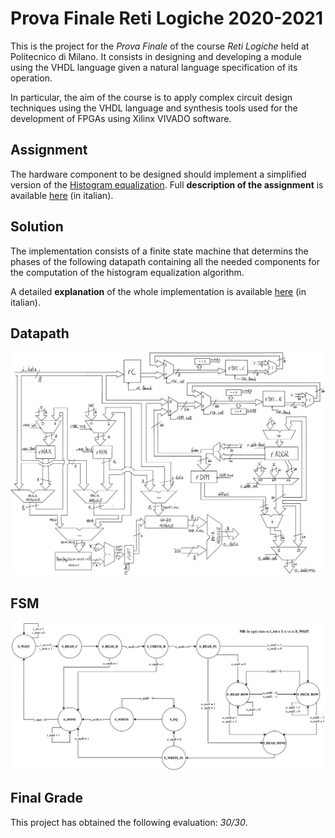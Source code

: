 # Prova Finale Reti Logiche 2020-2021
This is the project for the *Prova Finale* of the course _Reti Logiche_ held at Politecnico di Milano.
It consists in designing and developing a module using the VHDL language given a natural language specification of its operation. 

In particular, the aim of the course is to apply complex circuit design techniques using the VHDL language and synthesis tools used for the development of FPGAs using Xilinx VIVADO software.

## Assignment 
The hardware component to be designed should implement a simplified version of the [Histogram equalization](https://en.wikipedia.org/wiki/Histogram_equalization). Full **description of the assignment** is available [here](/PFRL_Specifica_20_21_V3.pdf) (in italian).

## Solution
The implementation consists of a finite state machine that determins the phases of the following datapath containing all the needed components for the computation of the histogram equalization algorithm.

A detailed **explanation** of the whole implementation is available [here](/report.pdf) (in italian).

## Datapath 
![datapath](img/DATAPATH.jpg)
## FSM
![FSM](/img/FSM.png)

## Final Grade 
This project has obtained the following evaluation: *30/30*.
